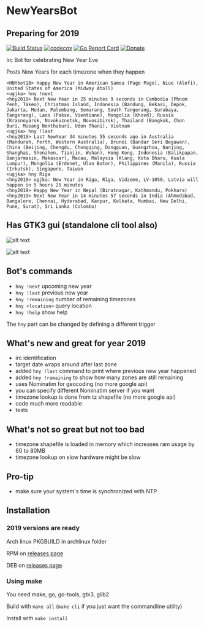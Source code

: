 # NewYearsBot

## Preparing for 2019

[![Build Status](https://travis-ci.org/ugjka/newyearsbot.svg?branch=master)](https://travis-ci.org/ugjka/newyearsbot)
[![codecov](https://codecov.io/gh/ugjka/newyearsbot/branch/master/graph/badge.svg)](https://codecov.io/gh/ugjka/newyearsbot)
[![Go Report Card](https://goreportcard.com/badge/github.com/ugjka/newyearsbot/nyb)](https://goreportcard.com/report/github.com/ugjka/newyearsbot/nyb)
[![Donate](https://dl.ugjka.net/Donate-PayPal-green.svg)](https://www.paypal.com/cgi-bin/webscr?cmd=_s-xclick&hosted_button_id=UVTCZYQ3FVNCY)

Irc Bot for celebrating New Year Eve

Posts New Years for each timezone when they happen

```text
<HNYbot18> Happy New Year in American Samoa (Pago Pago), Niue (Alofi), United States of America (Midway Atoll)
<ugjka> hny !next
<hny2019> Next New Year in 25 minutes 9 seconds in Cambodia (Phnom Penh, Takeo), Christmas Island, Indonesia (Bandung, Bekasi, Depok, Jakarta, Medan, Palembang, Semarang, South Tangerang, Surabaya, Tangerang), Laos (Pakxe, Vientiane), Mongolia (Khovd), Russia (Krasnoyarsk, Novokuznetsk, Novosibirsk), Thailand (Bangkok, Chon Buri, Mueang Nonthaburi, Udon Thani), Vietnam
<ugjka> hny !last
<hny2019> Last NewYear 34 minutes 55 seconds ago in Australia (Mandurah, Perth, Western Australia), Brunei (Bandar Seri Begawan), China (Beijing, Chengdu, Chongqing, Dongguan, Guangzhou, Nanjing, Shanghai, Shenzhen, Tianjin, Wuhan), Hong Kong, Indonesia (Balikpapan, Banjarmasin, Makassar), Macau, Malaysia (Klang, Kota Bharu, Kuala Lumpur), Mongolia (Erdenet, Ulan Bator), Philippines (Manila), Russia (Irkutsk), Singapore, Taiwan
<ugjka> hny Riga
<hny2019> ugjka: New Year in Riga, Rīga, Vidzeme, LV-1050, Latvia will happen in 5 hours 25 minutes
<hny2019> Happy New Year in Nepal (Biratnagar, Kathmandu, Pokhara)
<hny2019> Next New Year in 14 minutes 57 seconds in India (Ahmedabad, Bangalore, Chennai, Hyderabad, Kanpur, Kolkata, Mumbai, New Delhi, Pune, Surat), Sri Lanka (Colombo)
```

## Has GTK3 gui (standalone cli tool also)

![alt text](https://i.imgur.com/wcFYRO8.png "Main window")

![alt text](https://i.imgur.com/ze0V82J.png "Bot status")

## Bot's commands

* `hny !next` upcoming new year
* `hny !last` previous new year
* `hny !remaining` number of remaining timezones
* `hny <location>` query location
* `hny !help` show help

The `hny` part can be changed by defining a different trigger

## What's new and great for year 2019

* irc identification
* target date wraps around after last zone
* added `hny !last` command to print where previous new year happened
* added `hny !remaining` to show how many zones are still remaining
* uses Nominatim for geocoding (no more google api)
* you can specify different Nominatim server if you want
* timezone lookup is done from tz shapefile (no more google api)
* code much more readable
* tests

## What's not so great but not too bad

* timezone shapefile is loaded in memory which increases ram usage by 60 to 80MB
* timezone lookup on slow hardware might be slow

## Pro-tip

* make sure your system's time is synchronized with NTP

## Installation

### 2019 versions are ready

Arch linux PKGBUILD in archlinux folder

RPM on [releases page](https://github.com/ugjka/newyearsbot/releases)

DEB on [releases page](https://github.com/ugjka/newyearsbot/releases)

### Using make

You need make, go, go-tools, gtk3, glib2

Build with `make all` (`make cli` if you just want the commandline utility)

Install with `make install`
